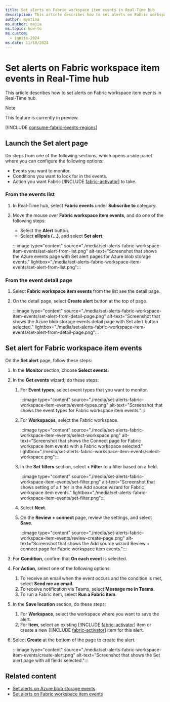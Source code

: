 ```yaml
---
title: Set alerts on Fabric workspace item events in Real-Time hub
description: This article describes how to set alerts on Fabric workspace item events in Real-Time hub.
author: mystina
ms.author: majia
ms.topic: how-to
ms.custom:
  - ignite-2024
ms.date: 11/18/2024
---
```


# Set alerts on Fabric workspace item events in Real-Time hub
This article describes how to set alerts on Fabric workspace item events in Real-Time hub.

> [!NOTE]
> This feature is currently in preview.

[!INCLUDE [consume-fabric-events-regions](./includes/consume-fabric-events-regions.md)]

## Launch the Set alert page

Do steps from one of the following sections, which opens a side panel where you can configure the following options:

- Events you want to monitor.
- Conditions you want to look for in the events.
- Action you want Fabric [!INCLUDE [fabric-activator](../real-time-intelligence/includes/fabric-activator.md)] to take.

### From the events list

1. In Real-Time hub, select **Fabric events** under **Subscribe to** category.
1. Move the mouse over **Fabric workspace item events**, and do one of the following steps:
    - Select the **Alert** button.
    - Select **ellipsis (...)**, and select **Set alert**.

    :::image type="content" source="./media/set-alerts-fabric-workspace-item-events/set-alert-from-list.png" alt-text="Screenshot that shows the Azure events page with Set alert pages for Azure blob storage events." lightbox="./media/set-alerts-fabric-workspace-item-events/set-alert-from-list.png":::    

### From the event detail page

1. Select **Fabric workspace item events** from the list see the detail page.
1. On the detail page, select **Create alert** button at the top of page.

    :::image type="content" source="./media/set-alerts-fabric-workspace-item-events/set-alert-from-detail-page.png" alt-text="Screenshot that shows the Azure blob storage events detail page with Set alert button selected." lightbox="./media/set-alerts-fabric-workspace-item-events/set-alert-from-detail-page.png":::


## Set alert for Fabric workspace item events

On the **Set alert** page, follow these steps:

1. In the **Monitor** section, choose **Select events**.
1. In the **Get events** wizard, do these steps:
    1. For **Event types**, select event types that you want to monitor.
    
        :::image type="content" source="./media/set-alerts-fabric-workspace-item-events/event-types.png" alt-text="Screenshot that shows the event types for Fabric workspace item events.":::
    1. For **Workspaces**, select the Fabric workspace.
    
        :::image type="content" source="./media/set-alerts-fabric-workspace-item-events/select-workspace.png" alt-text="Screenshot that shows the Connect page for Fabric workspace item events with a Fabric workspace selected." lightbox="./media/set-alerts-fabric-workspace-item-events/select-workspace.png":::
    1. In the **Set filters** section, select **+ Filter** to a filter based on a field.

        :::image type="content" source="./media/set-alerts-fabric-workspace-item-events/set-filter.png" alt-text="Screenshot that shows setting of a filter in the Add source wizard for Fabric workspace item events." lightbox="./media/set-alerts-fabric-workspace-item-events/set-filter.png":::        
    1. Select **Next**.
    1. On the **Review + connect** page, review the settings, and select **Save**.
    
        :::image type="content" source="./media/set-alerts-fabric-workspace-item-events/review-create-page.png" alt-text="Screenshot that shows the Add source wizard Review + connect page for Fabric workspace item events.":::        
1. For **Condition**, confirm that **On each event** is selected.
1. For **Action**, select one of the following options:
    1. To receive an email when the event occurs and the condition is met, select **Send me an email**.
    1. To receive notification via Teams, select **Message me in Teams**.
    1. To run a Fabric item, select **Run a Fabric item**.
1. In the **Save location** section, do these steps:
    1. For **Workspace**, select the workspace where you want to save the alert.
    1. For **Item**, select an existing [!INCLUDE [fabric-activator](../real-time-intelligence/includes/fabric-activator.md)] item or create a new [!INCLUDE [fabric-activator](../real-time-intelligence/includes/fabric-activator.md)] item for this alert. 
1. Select **Create** at the bottom of the page to create the alert.

    :::image type="content" source="./media/set-alerts-fabric-workspace-item-events/create-alert.png" alt-text="Screenshot that shows the Set alert page with all fields selected.":::        

## Related content

- [Set alerts on Azure blob storage events](set-alerts-azure-blob-storage-events.md)
- [Set alerts on Fabric workspace item events](set-alerts-fabric-workspace-item-events.md)
